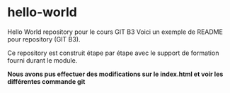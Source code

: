 # hello-world
Hello World repository pour le cours GIT B3 
Voici un exemple de README pour repository (GIT B3).  

Ce repository est construit étape par étape avec le support de formation fourni durant le module.

**Nous avons pus effectuer des modifications sur le index.html et voir les différentes commande git**


